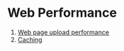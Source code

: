 # Web Performance

1. [Web page upload performance](http://metroize.com/web-page-performance-death-by-a-thousand-tiny-cuts/)
2. [Caching](https://www.mnot.net/cache_docs/)
